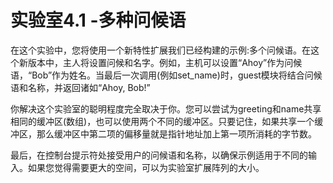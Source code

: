 # 实验室4.1 -多种问候语

在这个实验中，您将使用一个新特性扩展我们已经构建的示例:多个问候语。在这个新版本中，主人将设置问候和名字。例如，主机可以设置“Ahoy”作为问候语，“Bob”作为姓名。当最后一次调用(例如set_name)时，guest模块将结合问候语和名称，并返回诸如“Ahoy, Bob!”

你解决这个实验室的聪明程度完全取决于你。您可以尝试为greeting和name共享相同的缓冲区(数组)，也可以使用两个不同的缓冲区。只要记住，如果共享一个缓冲区，那么缓冲区中第二项的偏移量就是指针地址加上第一项所消耗的字节数。

最后，在控制台提示符处接受用户的问候语和名称，以确保示例适用于不同的输入。如果您觉得需要更大的空间，可以为实验室扩展阵列的大小。
